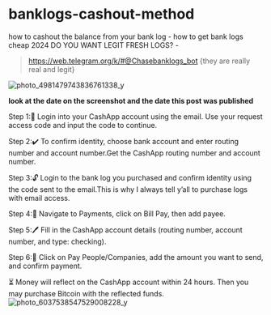 # banklogs-cashout-method
how to cashout the balance from your bank log - how to get bank logs cheap 2024
DO YOU WANT LEGIT FRESH LOGS? -
> https://web.telegram.org/k/#@Chasebanklogs_bot {they are really real and legit}

![photo_4981479743836761338_y](https://github.com/user-attachments/assets/fdb1c58c-dee4-4e32-b48b-3447d48cfc8b)

**look at the date on the screenshot and the date this post was published**

Step 1:🔑 Login into your CashApp account using the email. Use your request access code and input the code to continue.

Step 2:✔️ To confirm identity, choose bank account and enter routing number and account number.Get the CashApp routing number and account number.

Step 3:🔓 Login to the bank log you purchased and confirm identity using the code sent to the email.This is why I always tell y’all to purchase logs with email access.

Step 4:📄 Navigate to Payments, click on Bill Pay, then add payee.

Step 5:🖊️ Fill in the CashApp account details (routing number, account number, and type: checking).

Step 6:💸 Click on Pay People/Companies, add the amount you want to send, and confirm payment.

⏳ Money will reflect on the CashApp account within 24 hours. Then you may purchase Bitcoin with the reflected funds.
![photo_6037538547529008228_y](https://github.com/user-attachments/assets/0c65ef50-8361-4a31-ba0f-6c14615ea23f)
